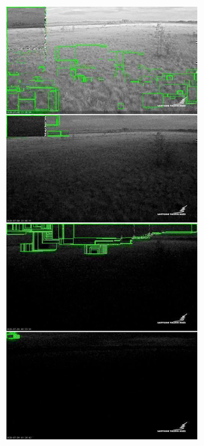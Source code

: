 ![20200708-221848-224853](in/20200708/20200708-221848-224853_0_.jpg)
![20200708-224858-231903](in/20200708/20200708-224858-231903_0_.jpg)
![20200708-231908-234913](in/20200708/20200708-231908-234913_0_.jpg)
![20200709-000008-003013](in/20200709/20200709-000008-003013_0_.jpg)
